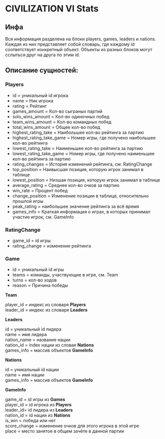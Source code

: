 # CIVILIZATION VI Stats

## Инфа
Вся информация разделена на блоки players, games, leaders и nations. Каждая из них представляет собой словарь, где каждому id соответствует конкретный объект. Объекты из разных блоков могут сслыться друг на друга по этим id.

## Описание сущностей:

### Players

- id = уникальный id игрока
- name = Ник игрока
- rating = Рейтинг
- games_amount = Кол-во сыграных партий
- solo_wins_amount = Кол-во одиночных побед
- team_wins_amount = Кол-во командных побед
- total_wins_amount = Общее кол-во побед
- highest_rating_take = Наибольшее кол-во рейтинга за партию
- highest_rating_take_game = Номер игры, где получено наибольшее кол-во рейтинга
- lowest_rating_take = Наименьшее кол-во рейтинга за партию
- lowest_rating_take_game = Номер игры, где получено наименьшее кол-во рейтинга за партию
- rating_changes = История изменений рейтинга, см. RatingChange
- top_position = Наивысшая позиция, которую игрок занимал в таблице
- lowest_position = Низшая позиция, которую игрок занимал в таблице
- average_rating = Среднее кол-во очков за партию
- win_rate = Процент побед
- change_position = Изменение позиции в таблице, относительно прошлой игры
- peak_rating = наибольшее значение рейтинга за всё время
- games_info = Краткая информация о играх, в которых принимал участие игрок, см. GameInfo

### RatingChange

- game_id = id игры
- rating_change = изменение рейтинга

### Game

- id = уникальный id игры
- teams = команды, участвующие в игре, см. Team
- turns = кол-во ходов
- reason = Причина победы

**Team**

player_id = индекс из словаря **Players** <br>
leader_id = индекс из словаря **Leaders** <br>

**Leaders**

id = уникальный id лидера <br>
name = имя лидера <br>
nation_name = название нации <br>
nation_id = index нации из словая **Nations** <br>
games_info = массив объектов **GameInfo** <br>

**Nations**

id = уникальный id нации <br>
name = имя нации <br>
games_info = массив объектов **GameInfo** <br>

**GameInfo**

game_id = id игры из **Games** <br>
player_id = id игрока из **Players** <br>
leader_id= id лидера из **Leaders** <br>
nation_id = id нации из **Nations** <br>
is_win = победа или нет <br>
score_change = изменение очков для этого игрока в этой игре <br>
place = место занятое в общем зачёте в данной партии <br>
